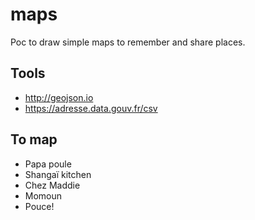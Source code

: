 # maps

Poc to draw simple maps to remember and share places.

## Tools

* http://geojson.io
* https://adresse.data.gouv.fr/csv

## To map

* Papa poule
* Shangaï kitchen
* Chez Maddie
* Momoun
* Pouce!
